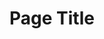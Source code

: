 ---
layout: layout.11ty.js
title: Page Title
sections:
  - type: "header"
    content:
      id:
      logo: "/logo.png"


  - type: "fancyText"
    content:
      id: 
      banner: Philippe Bordonnet
      text: | 
        ## curriculum
        **Heute um 19:00** Uhr findet der letzte Live-Painting Event unserer Reihe statt.  
          
        **Ania Dziezewska** und **Volker Scheurer** schaffen ein Bild zum Musik der Gruppe Kraftwerk, vor allem dem Titel Metropolis aus dem Jahr 1978,  
          
        Dabei verwenden sie japanische Tusche ebenso wie Acrylfarbe und Markerstifte. Sie werden zusammen an einem Bild arbeiten, was einen Spannungsbogen erzeugt.  
          
        Etwa 20 Minuten werden sich die beiden Künstler von der Musik tragen und inspirieren lassen. Die Idee dazu entstand 2019 bei einem Event im Kieswerk Weil, wo ein Wandaltar geschaffen wurde.  
        Anschließend werden die Kunstwerke der an der Live Performance beteiligten Künstler für drei Wochen in der Galerie zu den üblichen Öffnungszeiten gezeigt werden: Elena Politowa, Ania Dziezewska, Alexandru Musteata, Volker Scheurer, Philippe Bordonnet und die Skulpturen von Hans-Peter Zöllin. Weitere und ergänzte Videos und Bilder der vergangenen zwei Wochen finden Sie hier: https://kunst-unter-uns.de/category/ausstellung/

  - type: "footer"
    content:
      id: footer
---